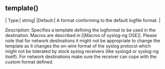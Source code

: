 ## template()

|  Type:|      string|
|Default:|   A format conforming to the default logfile format. |

*Description:* Specifies a template defining the logformat to be used in
the destination. Macros are described in
[[Macros of syslog-ng OSE]]. Please note that for network destinations it might not be appropriate to change the template as it changes the on-wire format of the syslog protocol which
might not be tolerated by stock syslog receivers (like syslogd or
syslog-ng itself). For network destinations make sure the receiver can
cope with the custom format defined.
